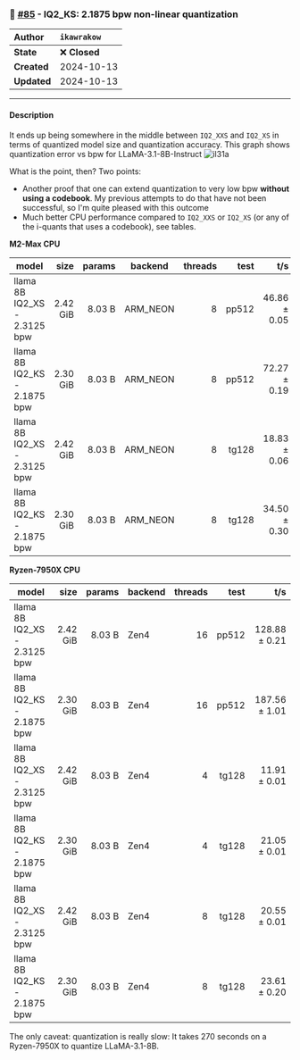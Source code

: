 ### 🔀 [#85](https://github.com/ikawrakow/ik_llama.cpp/pull/85) - IQ2_KS: 2.1875 bpw non-linear quantization

| **Author** | `ikawrakow` |
| :--- | :--- |
| **State** | ❌ **Closed** |
| **Created** | 2024-10-13 |
| **Updated** | 2024-10-13 |

---

#### Description

It ends up being somewhere in the middle between `IQ2_XXS` and `IQ2_XS` in terms of quantized model size and quantization accuracy. This graph shows quantization error vs bpw for LLaMA-3.1-8B-Instruct
![il31a](https://github.com/user-attachments/assets/6656173b-075e-4e50-a849-86a326561e10)

What is the point, then? Two points:
* Another proof that one can extend quantization to very low bpw **without using a codebook**. My previous attempts to do that have not been successful, so I'm quite pleased with this outcome
* Much better CPU performance compared to `IQ2_XXS` or `IQ2_XS` (or any of the i-quants that uses a codebook), see tables.

**M2-Max CPU**

| model                          |       size |     params | backend    | threads |          test |              t/s |
| ------------------------------ | ---------: | ---------: | ---------- | --: | ------------: | ---------------: |
| llama 8B IQ2_XS - 2.3125 bpw   |   2.42 GiB |     8.03 B | ARM_NEON   |   8 |         pp512 |     46.86 ± 0.05 |
| llama 8B IQ2_KS - 2.1875 bpw   |   2.30 GiB |     8.03 B | ARM_NEON   |   8 |         pp512 |     72.27 ± 0.19 |
| llama 8B IQ2_XS - 2.3125 bpw   |   2.42 GiB |     8.03 B | ARM_NEON   |   8 |         tg128 |     18.83 ± 0.06 |
| llama 8B IQ2_KS - 2.1875 bpw   |   2.30 GiB |     8.03 B | ARM_NEON   |   8 |         tg128 |     34.50 ± 0.30 |

**Ryzen-7950X CPU**

| model                          |       size |     params | backend    | threads |          test |              t/s |
| ------------------------------ | ---------: | ---------: | ---------- | ------: | ------------: | ---------------: |
| llama 8B IQ2_XS - 2.3125 bpw   |   2.42 GiB |     8.03 B | Zen4       |      16 |         pp512 |    128.88 ± 0.21 |
| llama 8B IQ2_KS - 2.1875 bpw   |   2.30 GiB |     8.03 B | Zen4       |      16 |         pp512 |    187.56 ± 1.01 |
| llama 8B IQ2_XS - 2.3125 bpw   |   2.42 GiB |     8.03 B | Zen4       |       4 |         tg128 |     11.91 ± 0.01 |
| llama 8B IQ2_KS - 2.1875 bpw   |   2.30 GiB |     8.03 B | Zen4       |       4 |         tg128 |     21.05 ± 0.01 |
| llama 8B IQ2_XS - 2.3125 bpw   |   2.42 GiB |     8.03 B | Zen4       |       8 |         tg128 |     20.55 ± 0.01 |
| llama 8B IQ2_KS - 2.1875 bpw   |   2.30 GiB |     8.03 B | Zen4       |       8 |         tg128 |     23.61 ± 0.20 |

The only caveat: quantization is really slow: It takes 270 seconds on a Ryzen-7950X to quantize LLaMA-3.1-8B.
